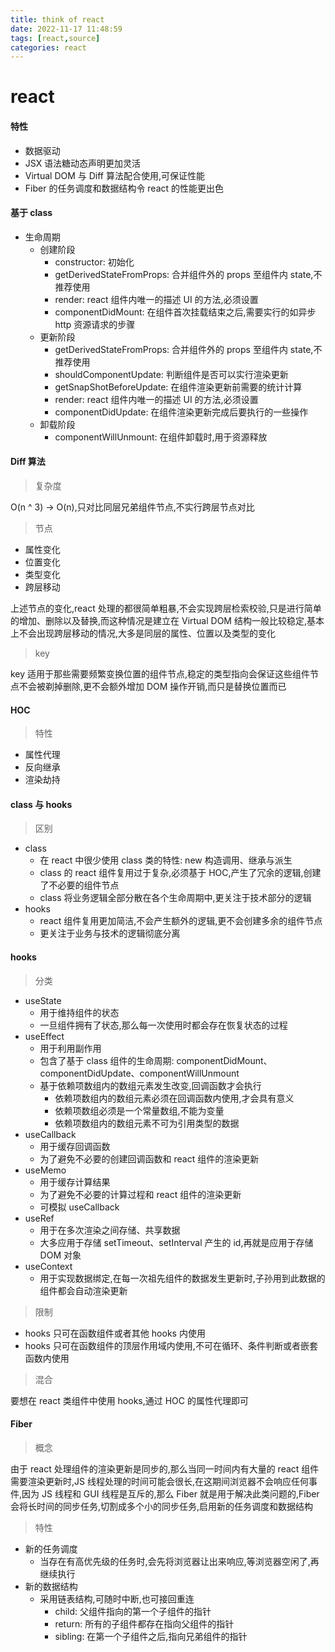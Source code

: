 ```yaml
---
title: think of react
date: 2022-11-17 11:48:59
tags: [react,source]
categories: react
---
```


# react

#### 特性

- 数据驱动
- JSX 语法糖动态声明更加灵活
- Virtual DOM 与 Diff 算法配合使用,可保证性能
- Fiber 的任务调度和数据结构令 react 的性能更出色

#### 基于 class

- 生命周期
  - 创建阶段
    - constructor: 初始化
    - getDerivedStateFromProps: 合并组件外的 props 至组件内 state,不推荐使用
    - render: react 组件内唯一的描述 UI 的方法,必须设置
    - componentDidMount: 在组件首次挂载结束之后,需要实行的如异步 http 资源请求的步骤
  - 更新阶段
    - getDerivedStateFromProps: 合并组件外的 props 至组件内 state,不推荐使用
    - shouldComponentUpdate: 判断组件是否可以实行渲染更新
    - getSnapShotBeforeUpdate: 在组件渲染更新前需要的统计计算
    - render: react 组件内唯一的描述 UI 的方法,必须设置
    - componentDidUpdate: 在组件渲染更新完成后要执行的一些操作
  - 卸载阶段
    - componentWillUnmount: 在组件卸载时,用于资源释放

#### Diff 算法

> 复杂度

  O(n ^ 3) -> O(n),只对比同层兄弟组件节点,不实行跨层节点对比

> 节点

  - 属性变化
  - 位置变化
  - 类型变化
  - 跨层移动

  上述节点的变化,react 处理的都很简单粗暴,不会实现跨层检索校验,只是进行简单的增加、删除以及替换,而这种情况是建立在 Virtual DOM 结构一般比较稳定,基本上不会出现跨层移动的情况,大多是同层的属性、位置以及类型的变化
  
> key

  key 适用于那些需要频繁变换位置的组件节点,稳定的类型指向会保证这些组件节点不会被剃掉删除,更不会额外增加 DOM 操作开销,而只是替换位置而已
  
#### HOC

> 特性
  
  - 属性代理
  - 反向继承
  - 渲染劫持

#### class 与 hooks

> 区别

  - class
    - 在 react 中很少使用 class 类的特性: new 构造调用、继承与派生
    - class 的 react 组件复用过于复杂,必须基于 HOC,产生了冗余的逻辑,创建了不必要的组件节点
    - class 将业务逻辑全部分散在各个生命周期中,更关注于技术部分的逻辑
  - hooks
    - react 组件复用更加简洁,不会产生额外的逻辑,更不会创建多余的组件节点
    - 更关注于业务与技术的逻辑彻底分离

#### hooks

> 分类

  - useState
    - 用于维持组件的状态
    - 一旦组件拥有了状态,那么每一次使用时都会存在恢复状态的过程
  - useEffect
    - 用于利用副作用
    - 包含了基于 class 组件的生命周期: componentDidMount、componentDidUpdate、componentWillUnmount
    - 基于依赖项数组内的数组元素发生改变,回调函数才会执行
      - 依赖项数组内的数组元素必须在回调函数内使用,才会具有意义
      - 依赖项数组必须是一个常量数组,不能为变量
      - 依赖项数组内的数组元素不可为引用类型的数据
  - useCallback
    - 用于缓存回调函数
    - 为了避免不必要的创建回调函数和 react 组件的渲染更新
  - useMemo
    - 用于缓存计算结果
    - 为了避免不必要的计算过程和 react 组件的渲染更新
    - 可模拟 useCallback
  - useRef
    - 用于在多次渲染之间存储、共享数据
    - 大多应用于存储 setTimeout、setInterval 产生的 id,再就是应用于存储 DOM 对象
  - useContext
    - 用于实现数据绑定,在每一次祖先组件的数据发生更新时,子孙用到此数据的组件都会自动渲染更新

> 限制

  - hooks 只可在函数组件或者其他 hooks 内使用
  - hooks 只可在函数组件的顶层作用域内使用,不可在循环、条件判断或者嵌套函数内使用

> 混合

  要想在 react 类组件中使用 hooks,通过 HOC 的属性代理即可
  
#### Fiber

> 概念

  由于 react 处理组件的渲染更新是同步的,那么当同一时间内有大量的 react 组件需要渲染更新时,JS 线程处理的时间可能会很长,在这期间浏览器不会响应任何事件,因为 JS 线程和 GUI 线程是互斥的,那么 Fiber 就是用于解决此类问题的,Fiber 会将长时间的同步任务,切割成多个小的同步任务,启用新的任务调度和数据结构
  
> 特性

  - 新的任务调度
    - 当存在有高优先级的任务时,会先将浏览器让出来响应,等浏览器空闲了,再继续执行
  - 新的数据结构
    - 采用链表结构,可随时中断,也可接回重连
      - child: 父组件指向的第一个子组件的指针
      - return: 所有的子组件都存在指向父组件的指针
      - sibling: 在第一个子组件之后,指向兄弟组件的指针